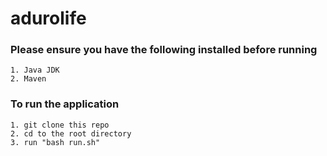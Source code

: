 # adurolife
### Please ensure you have the following installed before running 
    1. Java JDK
    2. Maven 

### To run the application 
    1. git clone this repo
    2. cd to the root directory 
    3. run "bash run.sh"